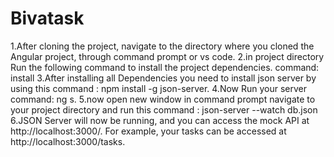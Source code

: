 # Bivatask
1.After cloning the  project,  navigate to the directory where you cloned the Angular project, through command prompt or vs code. 
2.in project directory Run the following command to install the project dependencies. command: install 
3.After installing all Dependencies you need to install json server by using this command : npm install -g json-server.
4.Now Run your server command: ng s.
5.now open new window in command prompt navigate to your project directory  and run this command : json-server --watch db.json 
6.JSON Server will now be running, and you can access the mock API at http://localhost:3000/. For example, your tasks can be accessed at http://localhost:3000/tasks.
